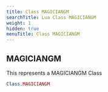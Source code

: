 ```yaml
---
title: Class MAGICIANGM
searchTitle: Lua Class MAGICIANGM
weight: 1
hidden: true
menuTitle: Class MAGICIANGM
---
```

## MAGICIANGM

This represents a MAGICIANGM Class
```lua
Class.MAGICIANGM
```